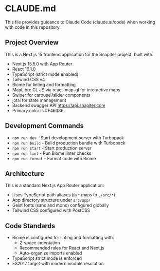 # CLAUDE.md

This file provides guidance to Claude Code (claude.ai/code) when working with code in this repository.

## Project Overview

This is a Next.js 15 frontend application for the SnapIter project, built with:
- Next.js 15.5.0 with App Router
- React 19.1.0
- TypeScript (strict mode enabled)
- Tailwind CSS v4
- Biome for linting and formatting
- MapLibre GL JS via react-map-gl for interactive maps
- Swiper for carousel/slider components
- jotai for state management
- Backend swagger API https://api.snapiter.com
- Primary color is #F46036

## Development Commands

- `npm run dev` - Start development server with Turbopack
- `npm run build` - Build production bundle with Turbopack
- `npm run start` - Start production server
- `npm run lint` - Run Biome linter checks
- `npm run format` - Format code with Biome

## Architecture

This is a standard Next.js App Router application:
- Uses TypeScript path aliases (`@/*` maps to `./src/*`)
- App directory structure under `src/app/`
- Geist fonts (sans and mono) configured globally
- Tailwind CSS configured with PostCSS

## Code Standards

- Biome is configured for linting and formatting with:
  - 2-space indentation
  - Recommended rules for React and Next.js
  - Auto-organize imports enabled
- TypeScript strict mode is enforced
- ES2017 target with modern module resolution